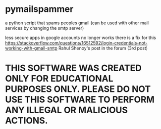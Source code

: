 # pymailspammer
a python script that spams peoples gmail (can be used with other mail services by changing the smtp server)

less secure apps in google accounts no longer works
there is a fix for this
https://stackoverflow.com/questions/16512592/login-credentials-not-working-with-gmail-smtp
Rahul Shenoy's post in the forum
(3rd post)

# THIS SOFTWARE WAS CREATED ONLY FOR EDUCATIONAL PURPOSES ONLY. PLEASE DO NOT USE THIS SOFTWARE TO PERFORM ANY ILLEGAL OR MALICIOUS ACTIONS.
